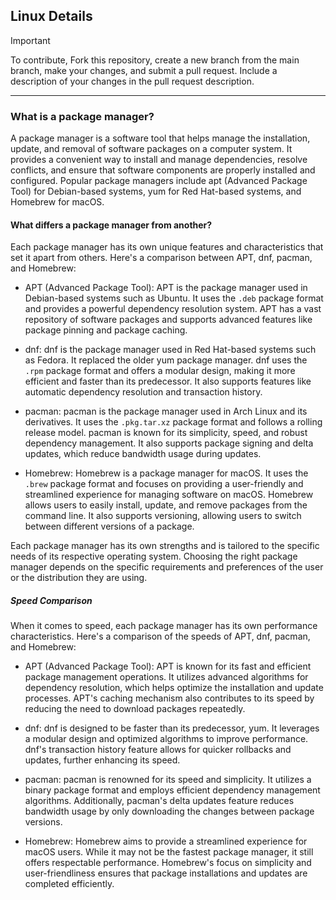## Linux Details

> [!IMPORTANT]
> To contribute, Fork this repository, create a new branch from the main branch, make your changes, and submit a pull request.
> Include a description of your changes in the pull request description.

---

### What is a package manager?

A package manager is a software tool that helps manage the installation, update, and removal of software packages on a computer system. It provides a convenient way to install and manage dependencies, resolve conflicts, and ensure that software components are properly installed and configured. Popular package managers include apt (Advanced Package Tool) for Debian-based systems, yum for Red Hat-based systems, and Homebrew for macOS.

#### What differs a package manager from another?

Each package manager has its own unique features and characteristics that set it apart from others. Here's a comparison between APT, dnf, pacman, and Homebrew:

- APT (Advanced Package Tool): APT is the package manager used in Debian-based systems such as Ubuntu. It uses the `.deb` package format and provides a powerful dependency resolution system. APT has a vast repository of software packages and supports advanced features like package pinning and package caching.

- dnf: dnf is the package manager used in Red Hat-based systems such as Fedora. It replaced the older yum package manager. dnf uses the `.rpm` package format and offers a modular design, making it more efficient and faster than its predecessor. It also supports features like automatic dependency resolution and transaction history.

- pacman: pacman is the package manager used in Arch Linux and its derivatives. It uses the `.pkg.tar.xz` package format and follows a rolling release model. pacman is known for its simplicity, speed, and robust dependency management. It also supports package signing and delta updates, which reduce bandwidth usage during updates.

- Homebrew: Homebrew is a package manager for macOS. It uses the `.brew` package format and focuses on providing a user-friendly and streamlined experience for managing software on macOS. Homebrew allows users to easily install, update, and remove packages from the command line. It also supports versioning, allowing users to switch between different versions of a package.

Each package manager has its own strengths and is tailored to the specific needs of its respective operating system. Choosing the right package manager depends on the specific requirements and preferences of the user or the distribution they are using.

##### Speed Comparison

When it comes to speed, each package manager has its own performance characteristics. Here's a comparison of the speeds of APT, dnf, pacman, and Homebrew:

- APT (Advanced Package Tool): APT is known for its fast and efficient package management operations. It utilizes advanced algorithms for dependency resolution, which helps optimize the installation and update processes. APT's caching mechanism also contributes to its speed by reducing the need to download packages repeatedly.

- dnf: dnf is designed to be faster than its predecessor, yum. It leverages a modular design and optimized algorithms to improve performance. dnf's transaction history feature allows for quicker rollbacks and updates, further enhancing its speed.

- pacman: pacman is renowned for its speed and simplicity. It utilizes a binary package format and employs efficient dependency management algorithms. Additionally, pacman's delta updates feature reduces bandwidth usage by only downloading the changes between package versions.

- Homebrew: Homebrew aims to provide a streamlined experience for macOS users. While it may not be the fastest package manager, it still offers respectable performance. Homebrew's focus on simplicity and user-friendliness ensures that package installations and updates are completed efficiently.
